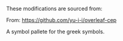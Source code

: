 These modifications are sourced from:

From: https://github.com/yu-i-i/overleaf-cep

A symbol pallete for the greek symbols.
